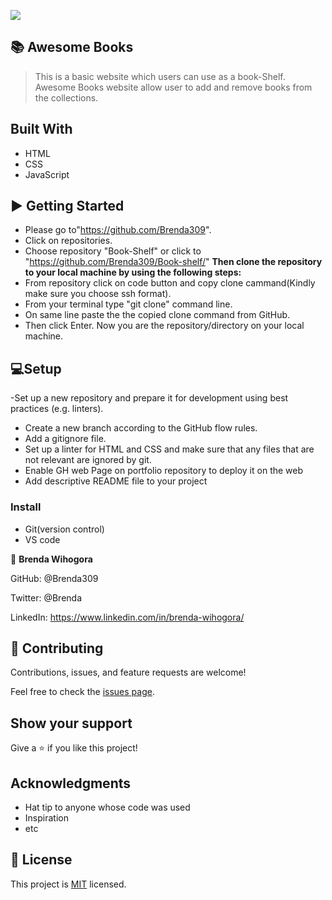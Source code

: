 ![](https://img.shields.io/badge/Microverse-blueviolet)

## 📚 Awesome Books

> This is a basic website which users can use as a book-Shelf. Awesome Books website allow user to add and remove books from the collections.



## Built With

- HTML
- CSS
- JavaScript

## ▶️ Getting Started
- Please go to"https://github.com/Brenda309". 
- Click on repositories.
- Choose repository "Book-Shelf" or click to "https://github.com/Brenda309/Book-shelf/"
 **Then clone the repository to your local machine by using the following steps:**
- From repository click on code button and copy clone cammand(Kindly make sure you choose ssh format).
- From your terminal type "git clone" command line.
- On same line paste the the copied clone command from GitHub.
- Then click Enter. Now you are the repository/directory on your local machine.


## 💻Setup
-Set up a new repository and prepare it for development using best practices (e.g. linters).
- Create a new branch according to the GitHub flow rules.
- Add a gitignore file.
- Set up a linter for HTML and CSS and make sure that any files that are not relevant are ignored by git.
- Enable GH web Page on portfolio repository to deploy it on the web
- Add descriptive README file to your project

### Install
- Git(version control)
- VS code


👤 **Brenda Wihogora**

GitHub: @Brenda309


Twitter: @Brenda

LinkedIn: https://www.linkedin.com/in/brenda-wihogora/


## 🤝 Contributing

Contributions, issues, and feature requests are welcome!

Feel free to check the [issues page](../../issues/).

## Show your support

Give a ⭐️ if you like this project!

## Acknowledgments

- Hat tip to anyone whose code was used
- Inspiration
- etc

## 📝 License

This project is [MIT](./MIT.md) licensed.
